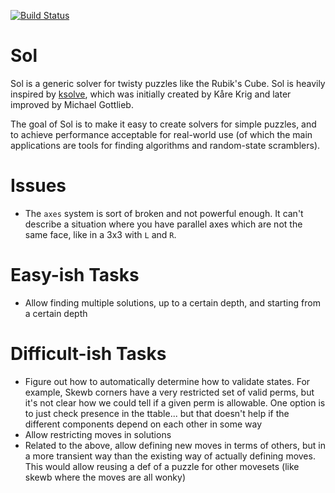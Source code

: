 [![Build Status](https://travis-ci.org/justinj/sol.svg?branch=master)](https://travis-ci.org/justinj/sol)

Sol
===

Sol is a generic solver for twisty puzzles like the Rubik's Cube.
Sol is heavily inspired by [ksolve](https://github.com/cubing/ksolve), which
was initially created by Kåre Krig and later improved by Michael Gottlieb.

The goal of Sol is to make it easy to create solvers for simple puzzles, and to
achieve performance acceptable for real-world use (of which the main
applications are tools for finding algorithms and random-state scramblers).

Issues
======

* The `axes` system is sort of broken and not powerful enough.
It can't describe a situation where you have parallel axes which are not the same face, like in a 3x3 with `L` and `R`.

Easy-ish Tasks
==============

* Allow finding multiple solutions, up to a certain depth, and starting from a certain depth

Difficult-ish Tasks
===================

* Figure out how to automatically determine how to validate states. For example, Skewb corners have a very restricted set of valid perms, but it's not clear how we could tell if a given perm is allowable.
One option is to just check presence in the ttable... but that doesn't help if the different components depend on each other in some way
* Allow restricting moves in solutions
* Related to the above, allow defining new moves in terms of others, but in a more transient way than the existing way of actually defining moves.
This would allow reusing a def of a puzzle for other movesets (like skewb where the moves are all wonky)
